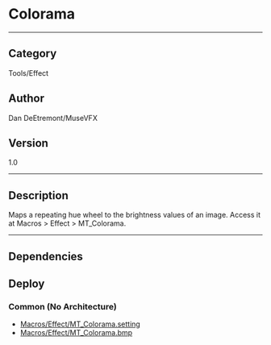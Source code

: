 # Colorama
___

## Category
Tools/Effect

## Author
Dan DeEtremont/MuseVFX

## Version
1.0

___

## Description
<p>Maps a repeating hue wheel to the brightness values of an image. Access it at Macros &gt; Effect &gt; MT_Colorama.</p>

___

## Dependencies

## Deploy

### Common (No Architecture)

<ul>
<li><a href="https://gitlab.com/WeSuckLess/Reactor/-/blob/master/Atoms/com.MuseVFX.Colorama/Macros/Effect/MT_Colorama.setting?ref_type=heads">Macros/Effect/MT_Colorama.setting</a></li>
<li><a href="https://gitlab.com/WeSuckLess/Reactor/-/blob/master/Atoms/com.MuseVFX.Colorama/Macros/Effect/MT_Colorama.bmp?ref_type=heads">Macros/Effect/MT_Colorama.bmp</a></li>
</ul>
